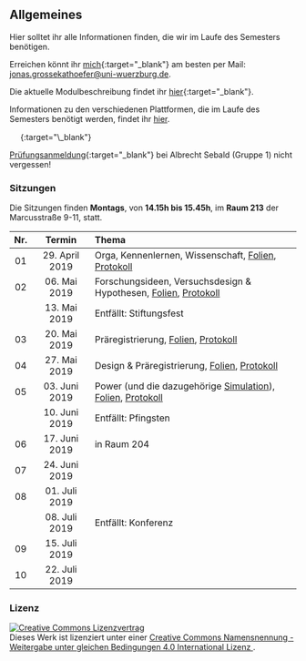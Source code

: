 ## Allgemeines

Hier solltet ihr alle Informationen finden, die wir im Laufe des
Semesters benötigen.

Erreichen könnt ihr
[mich](http://www.i1.psychologie.uni-wuerzburg.de/ekp/personen/jonas-grossekathoefer/){:target="\_blank"}
am besten per Mail: <jonas.grossekathoefer@uni-wuerzburg.de>.

Die aktuelle Modulbeschreibung findet ihr
[hier](https://www2.uni-wuerzburg.de/mhb/MB-de-06-PSY-EFM-152-m01.pdf){:target="\_blank"}.

Informationen zu den verschiedenen Plattformen, die im Laufe des
Semesters benötigt werden, findet ihr
[hier](material/account.html).

<img src="https://s3.amazonaws.com/cloud.ohloh.net/attachments/88839/circle_logo_med.png" width="15" height="15" />
<https://osf.io/9axfe/>{:target="\_blank"}

[Prüfungsanmeldung](https://www-sbhome1.zv.uni-wuerzburg.de/qisserver/rds?state=verpublish&status=init&vmfile=no&publishid=201046&moduleCall=webInfo&publishConfFile=webInfo&publishSubDir=veranstaltung){:target="\_blank"}
bei Albrecht Sebald (Gruppe 1) nicht vergessen\!

### Sitzungen

Die Sitzungen finden **Montags**, von **14.15h bis 15.45h**, im **Raum
213** der Marcusstraße 9-11,
statt.

| Nr. |     Termin      | Thema                                                                                                                                            |
| :-: | :-------------: | :----------------------------------------------------------------------------------------------------------------------------------------------- |
| 01  | 29\. April 2019 | Orga, Kennenlernen, Wissenschaft, [Folien](./slides/01-orga.html), [Protokoll](./protocols/01-protocol.html)                                     |
| 02  |  06\. Mai 2019  | Forschungsideen, Versuchsdesign & Hypothesen, [Folien](./slides/02-hypo.html), [Protokoll](./protocols/02-protocol.html)                         |
|     |  13\. Mai 2019  | Entfällt: Stiftungsfest                                                                                                                          |
| 03  |  20\. Mai 2019  | Präregistrierung, [Folien](./slides/03-prereg.html), [Protokoll](./protocols/03-protocol.html)                                                   |
| 04  |  27\. Mai 2019  | Design & Präregistrierung, [Folien](./slides/04-prep.html), [Protokoll](./protocols/04-protocol.html)                                            |
| 05  | 03\. Juni 2019  | Power (und die dazugehörige [Simulation](./material/analysis.html)), [Folien](./slides/05-power.html), [Protokoll](./protocols/05-protocol.html) |
|     | 10\. Juni 2019  | Entfällt: Pfingsten                                                                                                                              |
| 06  | 17\. Juni 2019  | in Raum 204                                                                                                                                      |
| 07  | 24\. Juni 2019  |                                                                                                                                                  |
| 08  | 01\. Juli 2019  |                                                                                                                                                  |
|     | 08\. Juli 2019  | Entfällt: Konferenz                                                                                                                              |
| 09  | 15\. Juli 2019  |                                                                                                                                                  |
| 10  | 22\. Juli 2019  |                                                                                                                                                  |
### Lizenz

<a rel="license" href="http://creativecommons.org/licenses/by-sa/4.0/"><img alt="Creative Commons Lizenzvertrag" style="border-width:0" src="https://i.creativecommons.org/l/by-sa/4.0/88x31.png" /></a><br />Dieses
Werk ist lizenziert unter einer
<a rel="license" href="http://creativecommons.org/licenses/by-sa/4.0/">Creative
Commons Namensnennung - Weitergabe unter gleichen Bedingungen 4.0
International Lizenz </a>.
